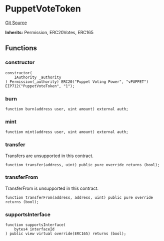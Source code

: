# PuppetVoteToken
[Git Source](https://github.com/GMX-Blueberry-Club/puppet-contracts/blob/e5748352ed9f301367f1ad7b3c58fa7a54733d2c/src/tokenomics/PuppetVoteToken.sol)

**Inherits:**
Permission, ERC20Votes, ERC165


## Functions
### constructor


```solidity
constructor(
    IAuthority _authority
) Permission(_authority) ERC20("Puppet Voting Power", "vPUPPET") EIP712("PuppetVoteToken", "1");
```

### burn


```solidity
function burn(address user, uint amount) external auth;
```

### mint


```solidity
function mint(address user, uint amount) external auth;
```

### transfer

Transfers are unsupported in this contract.


```solidity
function transfer(address, uint) public pure override returns (bool);
```

### transferFrom

TransferFrom is unsupported in this contract.


```solidity
function transferFrom(address, address, uint) public pure override returns (bool);
```

### supportsInterface


```solidity
function supportsInterface(
    bytes4 interfaceId
) public view virtual override(ERC165) returns (bool);
```

